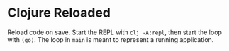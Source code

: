 # Clojure Reloaded

Reload code on save. Start the REPL with `clj -A:repl`, then start the loop
with `(go)`. The loop in `main` is meant to represent a running application.

